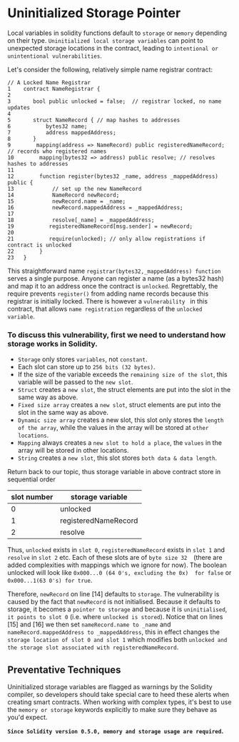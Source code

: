 # Uninitialized Storage Pointer

Local variables in solidity functions default to `storage` or `memory` depending on their type. `Uninitialized local storage variables` can point to unexpected 
storage locations in the contract, leading to `intentional or unintentional vulnerabilities`.


Let's consider the following, relatively simple name registrar contract:

    // A Locked Name Registrar
    1    contract NameRegistrar {
    2
    3       bool public unlocked = false;  // registrar locked, no name updates
    4
    5       struct NameRecord { // map hashes to addresses
    6           bytes32 name;
    7           address mappedAddress;
    8       }
    9        mapping(address => NameRecord) public registeredNameRecord; // records who registered names
    10        mapping(bytes32 => address) public resolve; // resolves hashes to addresses
    11
    12        function register(bytes32 _name, address _mappedAddress) public {
    13            // set up the new NameRecord
    14            NameRecord newRecord;
    15            newRecord.name = _name;
    16            newRecord.mappedAddress = _mappedAddress;
    17
    18            resolve[_name] = _mappedAddress;
    19           registeredNameRecord[msg.sender] = newRecord;
    20
    21           require(unlocked); // only allow registrations if contract is unlocked
    22        }
    23   }

    
    
This straightforward name `registrar(bytes32,_mappedAddress) function`  serves a single purpose. Anyone can register a name (as a bytes32 hash) and map it
to an address once the contract is `unlocked`. Regrettably, the require prevents  `register()`  from adding name records 
because this registrar is initially locked.
There is however a `vulnerability ` in this contract, that allows `name registration` regardless of the `unlocked variable`.
    
    
### To discuss this vulnerability, first we need to understand how storage works in Solidity.


* `Storage` only stores `variables`, not `constant`.
* Each slot can store up to `256 bits (32 bytes)`.
* If the size of the variable exceeds the `remaining size of the slot`, this variable will be passed to the `new slot`.
* `Struct` creates a `new slot`, the struct elements are put into the slot in the same way as above.
* `Fixed size array` creates a `new slot`, struct elements are put into the slot in the same way as above.
* `Dynamic size array` creates a new slot, this slot only stores the `length of the array`, while the values in the array will be stored at `other locations`.
* `Mapping` always creates a `new slot to hold a place`, the `values` in the array will be stored in other locations.
* `String` creates a `new slot`, this slot stores `both data & data length`.


Return back to our topic, thus storage variable in above contract store in sequential order

|slot number|storage variable|
|---|---|
|0|unlocked|
|1|registeredNameRecord|
|2|resolve|


Thus, `unlocked` exists in `slot 0`, `registeredNameRecord` exists in `slot 1` and `resolve` in `slot 2` etc. Each of these slots are of `byte size 32 
`(there are added complexities with mappings which we ignore for now). The boolean unlocked will look like  `0x000...0 (64 0's, excluding the 0x) 
for false` or `0x000...1(63 0's) for true`.

Therefore, `newRecord` on line [14] defaults to `storage`. The vulnerability is caused by the fact that `newRecord` is not initialised.
Because it defaults to storage, it becomes a `pointer to storage` and because it is `uninitialised`, `it points to slot 0` (i.e. where `unlocked is stored`). 
Notice that on lines [15] and [16] we then set `nameRecord.name to _name` and `nameRecord.mappedAddress to _mappedAddress`, this in effect changes
the `storage location of slot 0 and slot 1` which modifies both `unlocked and the storage slot associated with registeredNameRecord`.


## Preventative Techniques

Uninitialized storage variables are flagged as warnings by the Solidity compiler, so developers should take special care to heed these alerts 
when creating smart contracts. When working with complex types, it's best to use the `memory or storage` keywords explicitly to make sure they behave as you'd expect.

**`Since Solidity version 0.5.0, memory and storage usage are required`.**

